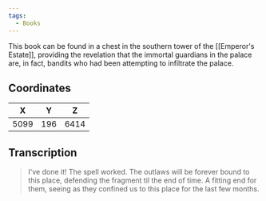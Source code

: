 ```yaml
---
tags:
  - Books
---
```


This book can be found in a chest in the southern tower of the [[Emperor's Estate]], providing the revelation that the immortal guardians in the palace are, in fact, bandits who had been attempting to infiltrate the palace.

## Coordinates
| **X** | **Y** | **Z** |
| :---: | :---: | :---: |
| 5099  |  196  | 6414  |

## Transcription
> I've done it! The spell worked. The outlaws will be forever bound to this place, defending the fragment til the end of time. A fitting end for them, seeing as they confined us to this place for the last few months.

